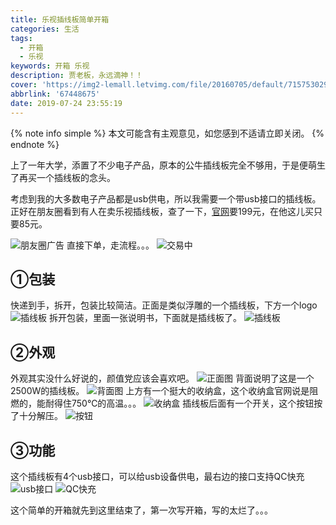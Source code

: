 ```yaml
---
title: 乐视插线板简单开箱
categories: 生活
tags:
  - 开箱
  - 乐视
keywords: 开箱 乐视
description: 贾老板，永远滴神！！
cover: 'https://img2-lemall.letvimg.com/file/20160705/default/7157530298504978'
abbrlink: '67448675'
date: 2019-07-24 23:55:19
---
```

{% note info simple %}
本文可能含有主观意见，如您感到不适请立即关闭。
{% endnote %}

上了一年大学，添置了不少电子产品，原本的公牛插线板完全不够用，于是便萌生了再买一个插线板的念头。
<!--more-->
考虑到我的大多数电子产品都是usb供电，所以我需要一个带usb接口的插线板。
正好在朋友圈看到有人在卖乐视插线板，查了一下，[官网](http://www.lemall.com/product/products-pid-1000738.html)要199元，在他这儿买只要85元。

![朋友圈广告](https://cdn.muyulong.top/image/202108200113907.jpg)
直接下单，走流程。。。
![交易中](https://cdn.muyulong.top/image/202108200122623.jpeg)

## ①包装

快递到手，拆开，包装比较简洁。正面是类似浮雕的一个插线板，下方一个logo
![插线板](https://cdn.muyulong.top/image/202108200120812.jpg)
拆开包装，里面一张说明书，下面就是插线板了。
![插线板](https://cdn.muyulong.top/image/202108200123669.jpg)

## ②外观

外观其实没什么好说的，颜值党应该会喜欢吧。
![正面图](https://cdn.muyulong.top/image/202108200123455.jpg)
背面说明了这是一个2500W的插线板。
![背面图](https://cdn.muyulong.top/image/202108200124935.jpg)
上方有一个挺大的收纳盒，这个收纳盒官网说是阻燃的，能耐得住750℃的高温。。。
![收纳盒](https://cdn.muyulong.top/image/202108200124467.jpg)
插线板后面有一个开关，这个按钮按了十分解压。
![按钮](https://cdn.muyulong.top/image/202108200124156.jpg)

## ③功能

这个插线板有4个usb接口，可以给usb设备供电，最右边的接口支持QC快充
![usb接口](https://cdn.muyulong.top/image/202108200125192.jpg)
![QC快充](https://cdn.muyulong.top/image/202108200125994.jpg)

这个简单的开箱就先到这里结束了，第一次写开箱，写的太烂了。。。
